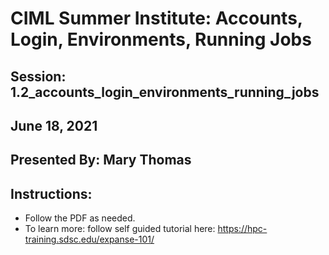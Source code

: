 # CIML Summer Institute:  Accounts, Login, Environments, Running Jobs

## Session:  1.2_accounts_login_environments_running_jobs

## June 18, 2021
## Presented By: Mary Thomas

## Instructions:
* Follow the PDF as needed.
* To learn more: follow self guided tutorial here: https://hpc-training.sdsc.edu/expanse-101/
